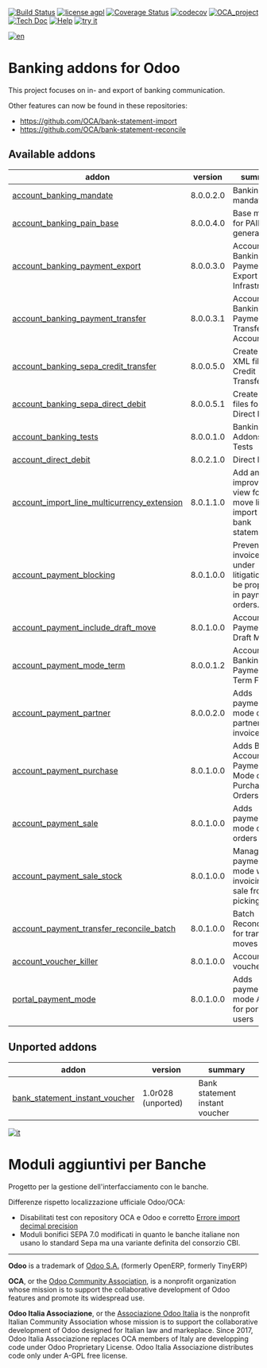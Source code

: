 [![Build Status](https://travis-ci.org/Odoo-Italia-Associazione/bank-payment.svg?branch=8.0)](https://travis-ci.org/Odoo-Italia-Associazione/bank-payment)
[![license agpl](https://img.shields.io/badge/licence-AGPL--3-blue.svg)](http://www.gnu.org/licenses/agpl-3.0.html)
[![Coverage Status](https://coveralls.io/repos/github/Odoo-Italia-Associazione/bank-payment/badge.svg?branch=8.0)](https://coveralls.io/github/Odoo-Italia-Associazione/bank-payment?branch=8.0)
[![codecov](https://codecov.io/gh/Odoo-Italia-Associazione/bank-payment/branch/8.0/graph/badge.svg)](https://codecov.io/gh/Odoo-Italia-Associazione/bank-payment/branch/8.0)
[![OCA_project](http://www.zeroincombenze.it/wp-content/uploads/ci-ct/prd/button-oca-8.svg)](https://github.com/OCA/bank-payment/tree/8.0)
[![Tech Doc](http://www.zeroincombenze.it/wp-content/uploads/ci-ct/prd/button-docs-8.svg)](http://wiki.zeroincombenze.org/en/Odoo/8.0/dev)
[![Help](http://www.zeroincombenze.it/wp-content/uploads/ci-ct/prd/button-help-8.svg)](http://wiki.zeroincombenze.org/en/Odoo/8.0/man/FI)
[![try it](http://www.zeroincombenze.it/wp-content/uploads/ci-ct/prd/button-try-it-8.svg)](http://erp8.zeroincombenze.it)


[![en](http://www.shs-av.com/wp-content/en_US.png)](http://wiki.zeroincombenze.org/it/Odoo/7.0/man)

Banking addons for Odoo
=======================

This project focuses on in- and export of banking communication.

Other features can now be found in these repositories:
 * https://github.com/OCA/bank-statement-import
 * https://github.com/OCA/bank-statement-reconcile

[//]: # (addons)


Available addons
----------------
addon | version | summary
--- | --- | ---
[account_banking_mandate](account_banking_mandate/) | 8.0.0.2.0 | Banking mandates
[account_banking_pain_base](account_banking_pain_base/) | 8.0.0.4.0 | Base module for PAIN file generation
[account_banking_payment_export](account_banking_payment_export/) | 8.0.0.3.0 | Account Banking - Payments Export Infrastructure
[account_banking_payment_transfer](account_banking_payment_transfer/) | 8.0.0.3.1 | Account Banking - Payments Transfer Account
[account_banking_sepa_credit_transfer](account_banking_sepa_credit_transfer/) | 8.0.0.5.0 | Create SEPA XML files for Credit Transfers
[account_banking_sepa_direct_debit](account_banking_sepa_direct_debit/) | 8.0.0.5.1 | Create SEPA files for Direct Debit
[account_banking_tests](account_banking_tests/) | 8.0.0.1.0 | Banking Addons - Tests
[account_direct_debit](account_direct_debit/) | 8.0.2.1.0 | Direct Debit
[account_import_line_multicurrency_extension](account_import_line_multicurrency_extension/) | 8.0.1.1.0 | Add an improved view for move line import in bank statement
[account_payment_blocking](account_payment_blocking/) | 8.0.1.0.0 | Prevent invoices under litigation to be proposed in payment orders.
[account_payment_include_draft_move](account_payment_include_draft_move/) | 8.0.1.0.0 | Account Payment Draft Move
[account_payment_mode_term](account_payment_mode_term/) | 8.0.0.1.2 | Account Banking - Payments Term Filter
[account_payment_partner](account_payment_partner/) | 8.0.0.2.0 | Adds payment mode on partners and invoices
[account_payment_purchase](account_payment_purchase/) | 8.0.1.0.0 | Adds Bank Account and Payment Mode on Purchase Orders
[account_payment_sale](account_payment_sale/) | 8.0.1.0.0 | Adds payment mode on sale orders
[account_payment_sale_stock](account_payment_sale_stock/) | 8.0.1.0.0 | Manage payment mode when invoicing a sale from picking
[account_payment_transfer_reconcile_batch](account_payment_transfer_reconcile_batch/) | 8.0.1.0.0 | Batch Reconciliation for transfer moves
[account_voucher_killer](account_voucher_killer/) | 8.0.1.0.0 | Accounting voucher killer
[portal_payment_mode](portal_payment_mode/) | 8.0.1.0.0 | Adds payment mode ACL's for portal users


Unported addons
---------------
addon | version | summary
--- | --- | ---
[bank_statement_instant_voucher](bank_statement_instant_voucher/) | 1.0r028 (unported) | Bank statement instant voucher

[//]: # (end addons)


[![it](http://www.shs-av.com/wp-content/it_IT.png)](http://wiki.zeroincombenze.org/it/Odoo/7.0/man)

Moduli aggiuntivi per Banche
============================

Progetto per la gestione dell'interfacciamento con le banche.

Differenze rispetto localizzazione ufficiale Odoo/OCA:

- Disabilitati test con repository OCA e Odoo e corretto [Errore import decimal precision](https://github.com/OCA/OCB/issues/629)
- Moduli bonifici SEPA 7.0 modificati in quanto le banche italiane non usano lo standard Sepa ma una variante definita del consorzio CBI.

[//]: # (copyright)

----

**Odoo** is a trademark of [Odoo S.A.](https://www.odoo.com/) (formerly OpenERP, formerly TinyERP)

**OCA**, or the [Odoo Community Association](http://odoo-community.org/), is a nonprofit organization whose
mission is to support the collaborative development of Odoo features and
promote its widespread use.

**Odoo Italia Associazione**, or the [Associazione Odoo Italia](https://www.odoo-italia.org/)
is the nonprofit Italian Community Association whose mission
is to support the collaborative development of Odoo designed for Italian law and markeplace.
Since 2017, Odoo Italia Associazione replaces OCA members of Italy are developping code under Odoo Proprietary License.
Odoo Italia Associazione distributes code only under A-GPL free license.

[//]: # (end copyright)

